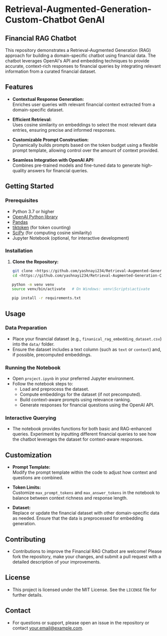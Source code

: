 # Retrieval-Augmented-Generation-Custom-Chatbot GenAI

## Financial RAG Chatbot

This repository demonstrates a Retrieval-Augmented Generation (RAG) approach for building a domain-specific chatbot using financial data. The chatbot leverages OpenAI's API and embedding techniques to provide accurate, context-rich responses to financial queries by integrating relevant information from a curated financial dataset.

## Features

- **Contextual Response Generation:**  
  Enriches user queries with relevant financial context extracted from a domain-specific dataset.

- **Efficient Retrieval:**  
  Uses cosine similarity on embeddings to select the most relevant data entries, ensuring precise and informed responses.

- **Customizable Prompt Construction:**  
  Dynamically builds prompts based on the token budget using a flexible prompt template, allowing control over the amount of context provided.

- **Seamless Integration with OpenAI API:**  
  Combines pre-trained models and fine-tuned data to generate high-quality answers for financial queries.

## Getting Started

### Prerequisites

- Python 3.7 or higher
- [OpenAI Python library](https://github.com/openai/openai-python)
- [Pandas](https://pandas.pydata.org/)
- [tiktoken](https://github.com/openai/tiktoken) (for token counting)
- [SciPy](https://www.scipy.org/) (for computing cosine similarity)
- Jupyter Notebook (optional, for interactive development)

### Installation

1. **Clone the Repository:**

   ```bash
   git clone <https://github.com/yashnayi234/Retrieval-Augmented-Generation-Custom-Chatbot---GenAI.git>
   cd <https://github.com/yashnayi234/Retrieval-Augmented-Generation-Custom-Chatbot---GenAI>


  ```bash
     python -m venv venv
     source venv/bin/activate   # On Windows: venv\Scripts\activate
  ```

  ```bash
     pip install -r requirements.txt
  ```

## Usage

### Data Preparation

- Place your financial dataset (e.g., `finanical_rag_embedding_dataset.csv`) into the `data/` folder.
- Ensure the dataset includes a text column (such as `text` or `context`) and, if possible, precomputed embeddings.

### Running the Notebook

- Open `project.ipynb` in your preferred Jupyter environment.
- Follow the notebook steps to:
  - Load and preprocess the dataset.
  - Compute embeddings for the dataset (if not precomputed).
  - Build context-aware prompts using relevance ranking.
  - Generate responses for financial questions using the OpenAI API.

### Interactive Querying

- The notebook provides functions for both basic and RAG-enhanced queries. Experiment by inputting different financial queries to see how the chatbot leverages the dataset for context-aware responses.

## Customization

- **Prompt Template:**  
  Modify the prompt template within the code to adjust how context and questions are combined.
  
- **Token Limits:**  
  Customize `max_prompt_tokens` and `max_answer_tokens` in the notebook to balance between context richness and response length.
  
- **Dataset:**  
  Replace or update the financial dataset with other domain-specific data as needed. Ensure that the data is preprocessed for embedding generation.

## Contributing

- Contributions to improve the Financial RAG Chatbot are welcome! Please fork the repository, make your changes, and submit a pull request with a detailed description of your improvements.

## License

- This project is licensed under the MIT License. See the `LICENSE` file for further details.

## Contact

- For questions or support, please open an issue in the repository or contact [your.email@example.com](mailto:your.email@example.com).


